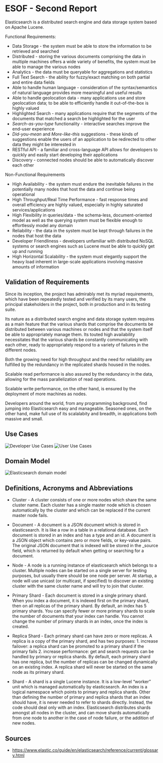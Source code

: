 ESOF - Second Report
====================
Elasticsearch is a distributed search engine and data storage system based on Apache Lucene.


Functional Requirements:
* Data Storage - the system must be able to store the information to be retrieved and searched
* Distributed - storing the various documents comprising the data in multiple machines offers a wide variety of benefits, the system must be able to manage the various nodes
* Analytics - the data must be queryable for aggregations and statistics 
* Full Text Search - the ability for fuzzy/exact matching on both partial and entire data fields 
* Able to handle human language - consideration of the syntax/semantics of natural language provides more meaningful and useful results
* Able to handle geolocation data - many applications use and store geolocation data; to be able to efficiently handle it out-of-the-box is highly valued
* Highlighted Search - many applications require that the segments of the documents that matched a search be highlighted for the user
* *Search-as-you-type* functionality - interactive searches improve the end-user experience 
* *Did-you-mean* and *More-like-this* suggestions - these kinds of suggestions enable the users of an application to be redirected to other data they might be interested in
* RESTful API - a familiar and cross-language API allows for developers to quickly and easily start developing their applications
* Discovery - connected nodes should be able to automatically discover each other

Non-Functional Requirements
* High Availability - the system must endure the inevitable failures in the potentially many nodes that host the data and continue being operational
* High Throughput/Real Time Performance - fast response times and overall efficiency are highly valued, especially in highly saturated services/applications
* High Flexibility in queries/data - the schema-less, document-oriented model as well as the querying system must be flexible enough to effortlessly model any domain 
* Reliability - the data in the system must be kept through failures in the nodes that host the data
* Developer Friendliness - developers unfamiliar with distributed NoSQL systems or search engines such as Lucene must be able to quickly get up and running
* High Horizontal Scalability - the system must elegantly support the heavy load inherent in large-scale applications involving massive amounts of information

Validation of Requirements
--------------------------
Since its inception, the project has admirably met its myriad requirements, which have been repeatedly tested and verified by its many users, the principal stakeholders in the project, both in production and in its testing suite.

Its nature as a distributed search engine and data storage system requires as a main feature that the various shards that comprise the documents be distributed between various machines or nodes and that the system itself be able to appropriately manage them. Its touted high availability necessitates that the various shards be constantly communicating with each other, ready to appropriately respond to a variety of failures in the different nodes.

Both the growing need for high throughput and the need for reliability are fulfilled by the redundancy in the replicated shards housed in the nodes.

Scalable read performance is also assured by the redundancy in the data, allowing for the mass parallelization of read operations.

Scalable write performance, on the other hand, is ensured by the deployment of more machines as nodes.

Developers around the world, from any programming background, find jumping into Elasticsearch easy and manageable. Seasoned ones, on the other hand, make full use of its scalalabity and breadth, in applications both massive and small.

Use Cases
---------
![Developer Use Cases](images/use_case_1.PNG "Developer Use Cases")
![User Use Cases](images/use_case_2.PNG "User Use Cases")

Domain Model
------------
![Elasticsearch domain model](images/domain_model.PNG "Elasticsearch domain model")

Definitions, Acronyms and Abbreviations
---------------------------------------
* Cluster - A cluster consists of one or more nodes which share the same cluster name. Each cluster has a single master node which is chosen automatically by the cluster and which can be replaced if the current master node fails.

* Document - A document is a JSON document which is stored in elasticsearch. It is like a row in a table in a relational database. Each document is stored in an index and has a type and an id. A document is a JSON object which contains zero or more fields, or key-value pairs. The original JSON document that is indexed will be stored in the _source field, which is returned by default when getting or searching for a document.

* Node - A node is a running instance of elasticsearch which belongs to a cluster. Multiple nodes can be started on a single server for testing purposes, but usually there should be one node per server. At startup, a node will use unicast (or multicast, if specified) to discover an existing cluster with the same cluster name and will try to join that cluster.

* Primary Shard - Each document is stored in a single primary shard. When you index a document, it is indexed first on the primary shard, then on all replicas of the primary shard. By default, an index has 5 primary shards. You can specify fewer or more primary shards to scale the number of documents that your index can handle. You cannot change the number of primary shards in an index, once the index is created.

* Replica Shard - Each primary shard can have zero or more replicas. A replica is a copy of the primary shard, and has two purposes:
				1. increase failover: a replica shard can be promoted to a primary shard if the primary fails
				2. increase performance: get and search requests can be handled by primary or replica shards. By default, each primary shard has one replica, but the number of replicas can be changed dynamically on an existing index. A replica shard will never be started on the same node as its primary shard. 

* Shard - A shard is a single Lucene instance. It is a low-level “worker” unit which is managed automatically by elasticsearch. An index is a logical namespace which points to primary and replica shards. Other than defining the number of primary and replica shards that an index should have, it is never needed to refer to shards directly. Instead, the code should deal only with an index. Elasticsearch distributes shards amongst all nodes in the cluster, and can move shards automatically from one node to another in the case of node failure, or the addition of new nodes.


Sources
-------
* https://www.elastic.co/guide/en/elasticsearch/reference/current/glossary.html
